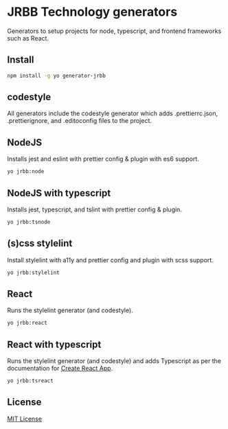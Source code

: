 # JRBB Technology generators

Generators to setup projects for node, typescript, and frontend frameworks
such as React.

## Install

```bash
npm install -g yo generator-jrbb
```

## codestyle

All generators include the codestyle generator which adds .prettierrc.json,
.prettierignore, and .editoconfig files to the project.

## NodeJS

Installs jest and eslint with prettier config & plugin with es6 support.

```bash
yo jrbb:node
```

## NodeJS with typescript

Installs jest, typescript, and tslint with prettier config & plugin.

```bash
yo jrbb:tsnode
```

## (s)css stylelint

Install stylelint with a11y and prettier config and plugin with scss support.

```bash
yo jrbb:stylelint
```

## React

Runs the stylelint generator (and codestyle).

```bash
yo jrbb:react
```

## React with typescript

Runs the stylelint generator (and codestyle) and adds Typescript as per the
documentation for [Create React App](https://create-react-app.dev/docs/adding-typescript).

```bash
yo jrbb:tsreact
```

## License

[MIT License](./LICENSE)

